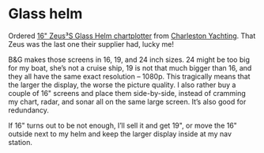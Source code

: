 # Glass helm

Ordered [16" Zeus³S Glass Helm chartplotter](https://www.bandg.com/bg/series/zeuss-glass-helm/integrated-display-processor/zeus3s-gh-mfd-16-display-only) from [Charleston Yachting](https://www.charlestonyachting.com).  That Zeus was the last one their supplier had, lucky me!

B&G makes those screens in 16, 19, and 24 inch sizes.  24 might be too big for my boat, she’s not a cruise ship, 19 is not that much bigger than 16, and they all have the same exact resolution – 1080p.  This tragically means that the larger the display, the worse the picture quality.  I also rather buy a couple of 16" screens and place them side-by-side, instead of cramming my chart, radar, and sonar all on the same large screen.  It’s also good for redundancy.

If 16" turns out to be not enough, I’ll sell it and get 19", or move the 16" outside next to my helm and keep the larger display inside at my nav station.
